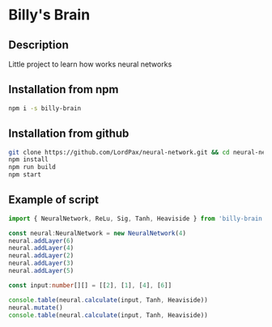 # Billy's Brain
## Description
Little project to learn how works neural networks

## Installation from npm
```bash
npm i -s billy-brain
```

## Installation from github
```bash
git clone https://github.com/LordPax/neural-network.git && cd neural-network
npm install
npm run build
npm start
```

## Example of script
```ts
import { NeuralNetwork, ReLu, Sig, Tanh, Heaviside } from 'billy-brain'

const neural:NeuralNetwork = new NeuralNetwork(4)
neural.addLayer(6)
neural.addLayer(4)
neural.addLayer(2)
neural.addLayer(3)
neural.addLayer(5)

const input:number[][] = [[2], [1], [4], [6]]

console.table(neural.calculate(input, Tanh, Heaviside))
neural.mutate()
console.table(neural.calculate(input, Tanh, Heaviside))
```
